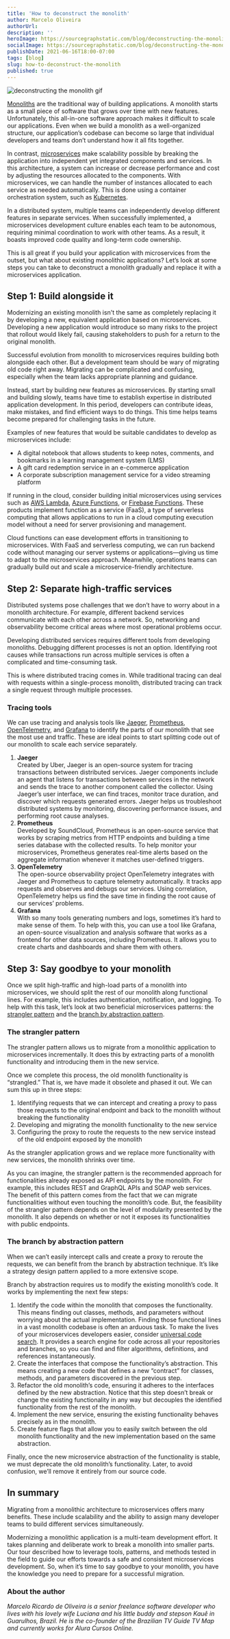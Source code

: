 ```yaml
---
title: 'How to deconstruct the monolith'
author: Marcelo Oliveira
authorUrl: 
description: ''
heroImage: https://sourcegraphstatic.com/blog/deconstructing-the-monolith.gif
socialImage: https://sourcegraphstatic.com/blog/deconstructing-the-monolith.gif
publishDate: 2021-06-16T18:00-07:00
tags: [blog]
slug: how-to-deconstruct-the-monolith
published: true
---
```


![deconstructing the monolith gif](https://sourcegraphstatic.com/blog/deconstructing-the-monolith.gif)

[Monoliths](https://en.wikipedia.org/wiki/Monolithic_application) are the traditional way of building applications. A monolith starts as a small piece of software that grows over time with new features. Unfortunately, this all-in-one software approach makes it difficult to scale our applications. Even when we build a monolith as a well-organized structure, our application’s codebase can become so large that individual developers and teams don’t understand how it all fits together.

In contrast, [microservices](https://en.wikipedia.org/wiki/Microservices) make scalability possible by breaking the application into independent yet integrated components and services. In this architecture, a system can increase or decrease performance and cost by adjusting the resources allocated to the components. With microservices, we can handle the number of instances allocated to each service as needed automatically. This is done using a container orchestration system, such as [Kubernetes](https://kubernetes.io/).

In a distributed system, multiple teams can independently develop different features in separate services. When successfully implemented, a microservices development culture enables each team to be autonomous, requiring minimal coordination to work with other teams. As a result, it boasts improved code quality and long-term code ownership.

This is all great if you build your application with microservices from the outset, but what about existing monolithic applications? Let’s look at some steps you can take to deconstruct a monolith gradually and replace it with a microservices application.

## Step 1: Build alongside it

Modernizing an existing monolith isn't the same as completely replacing it by developing a new, equivalent application based on microservices. Developing a new application would introduce so many risks to the project that rollout would likely fail, causing stakeholders to push for a return to the original monolith.

Successful evolution from monolith to microservices requires building both alongside each other. But a development team should be wary of migrating old code right away. Migrating can be complicated and confusing, especially when the team lacks appropriate planning and guidance.

Instead, start by building new features as microservices. By starting small and building slowly, teams have time to establish expertise in distributed application development. In this period, developers can contribute ideas, make mistakes, and find efficient ways to do things. This time helps teams become prepared for challenging tasks in the future.

Examples of new features that would be suitable candidates to develop as microservices include:


*   A digital notebook that allows students to keep notes, comments, and bookmarks in a learning management system (LMS)
*   A gift card redemption service in an e-commerce application
*   A corporate subscription management service for a video streaming platform

If running in the cloud, consider building initial microservices using services such as [AWS Lambda](https://aws.amazon.com/lambda/), [Azure Functions](https://azure.microsoft.com/en-us/services/functions), or [Firebase Functions](https://firebase.google.com/products/functions). These products implement function as a service (FaaS), a type of serverless computing that allows applications to run in a cloud computing execution model without a need for server provisioning and management.

Cloud functions can ease development efforts in transitioning to microservices. With FaaS and serverless computing, we can run backend code without managing our server systems or applications—giving us time to adapt to the microservices approach. Meanwhile, operations teams can gradually build out and scale a microservice-friendly architecture.

## Step 2: Separate high-traffic services

Distributed systems pose challenges that we don’t have to worry about in a monolith architecture. For example, different backend services communicate with each other across a network. So, networking and observability become critical areas where most operational problems occur.

Developing distributed services requires different tools from developing monoliths. Debugging different processes is not an option. Identifying root causes while transactions run across multiple services is often a complicated and time-consuming task.

This is where distributed tracing comes in. While traditional tracing can deal with requests within a single-process monolith, distributed tracing can track a single request through multiple processes.


### Tracing tools

We can use tracing and analysis tools like [Jaeger](https://www.jaegertracing.io/), [Prometheus](https://prometheus.io/), [OpenTelemetry](https://opentelemetry.io/), and [Grafana](https://grafana.com/) to identify the parts of our monolith that see the most use and traffic. These are ideal points to start splitting code out of our monolith to scale each service separately.


1. **Jaeger** \
Created by Uber, Jaeger is an open-source system for tracing transactions between distributed services. Jaeger components include an agent that listens for transactions between services in the network and sends the trace to another component called the collector. Using Jaeger’s user interface, we can find traces, monitor trace duration, and discover which requests generated errors. Jaeger helps us troubleshoot distributed systems by monitoring, discovering performance issues, and performing root cause analyses.
2. **Prometheus** \
Developed by SoundCloud, Prometheus is an open-source service that works by scraping metrics from HTTP endpoints and building a time series database with the collected results. To help monitor your microservices, Prometheus generates real-time alerts based on the aggregate information whenever it matches user-defined triggers.
3. **OpenTelemetry** \
The open-source observability project OpenTelemetry integrates with Jaeger and Prometheus to capture telemetry automatically. It tracks app requests and observes and debugs our services. Using correlation, OpenTelemetry helps us find the save time in finding the root cause of our services’ problems.
4. **Grafana** \
    With so many tools generating numbers and logs, sometimes it’s hard to make sense of them. To help with this, you can use a tool like Grafana, an open-source visualization and analysis software that works as a frontend for other data sources, including Prometheus. It allows you to create charts and dashboards and share them with others.

## Step 3: Say goodbye to your monolith

Once we split high-traffic and high-load parts of a monolith into microservices, we should split the rest of our monolith along functional lines. For example, this includes authentication, notification, and logging. To help with this task, let’s look at two beneficial microservices patterns: the [strangler pattern](https://martinfowler.com/bliki/StranglerFigApplication.html) and the [branch by abstraction pattern](https://martinfowler.com/bliki/BranchByAbstraction.html).

### The strangler pattern 

The strangler pattern allows us to migrate from a monolithic application to microservices incrementally. It does this by extracting parts of a monolith functionality and introducing them in the new service.

Once we complete this process, the old monolith functionality is “strangled.” That is, we have made it obsolete and phased it out. We can sum this up in three steps:

1. Identifying requests that we can intercept and creating a proxy to pass those requests to the original endpoint and back to the monolith without breaking the functionality
2. Developing and migrating the monolith functionality to the new service
3. Configuring the proxy to route the requests to the new service instead of the old endpoint exposed by the monolith

As the strangler application grows and we replace more functionality with new services, the monolith shrinks over time.

As you can imagine, the strangler pattern is the recommended approach for functionalities already exposed as API endpoints by the monolith. For example, this includes REST and GraphQL APIs and SOAP web services. The benefit of this pattern comes from the fact that we can migrate functionalities without even touching the monolith’s code. But, the feasibility of the strangler pattern depends on the level of modularity presented by the monolith. It also depends on whether or not it exposes its functionalities with public endpoints.

### The branch by abstraction pattern

When we can’t easily intercept calls and create a proxy to reroute the requests, we can benefit from the branch by abstraction technique. It’s like a strategy design pattern applied to a more extensive scope.

Branch by abstraction requires us to modify the existing monolith’s code. It works by implementing the next few steps:

1. Identify the code within the monolith that composes the functionality. This means finding out classes, methods, and parameters without worrying about the actual implementation. Finding those functional lines in a vast monolith codebase is often an arduous task. To make the lives of your microservices developers easier, consider [universal code search](https://about.sourcegraph.com/). It provides a search engine for code across all your repositories and branches, so you can find and filter algorithms, definitions, and references instantaneously.
2. Create the interfaces that compose the functionality’s abstraction. This means creating a new code that defines a new “contract” for classes, methods, and parameters discovered in the previous step. 
3. Refactor the old monolith’s code, ensuring it adheres to the interfaces defined by the new abstraction. Notice that this step doesn’t break or change the existing functionality in any way but decouples the identified functionality from the rest of the monolith. 
4. Implement the new service, ensuring the existing functionality behaves precisely as in the monolith.
5. Create feature flags that allow you to easily switch between the old monolith functionality and the new implementation based on the same abstraction.

Finally, once the new microservice abstraction of the functionality is stable, we must deprecate the old monolith’s functionality. Later, to avoid confusion, we’ll remove it entirely from our source code.

## In summary

Migrating from a monolithic architecture to microservices offers many benefits. These include scalability and the ability to assign many developer teams to build different services simultaneously.

Modernizing a monolithic application is a multi-team development effort. It takes planning and deliberate work to break a monolith into smaller parts. Our tour described how to leverage tools, patterns, and methods tested in the field to guide our efforts towards a safe and consistent microservices development. So, when it’s time to say goodbye to your monolith, you have the knowledge you need to prepare for a successful migration.

### About the author

_Marcelo Ricardo de Oliveira is a senior freelance software developer who lives with his lovely wife Luciana and his little buddy and stepson Kauê in Guarulhos, Brazil. He is the co-founder of the Brazilian TV Guide TV Map and currently works for Alura Cursos Online._
